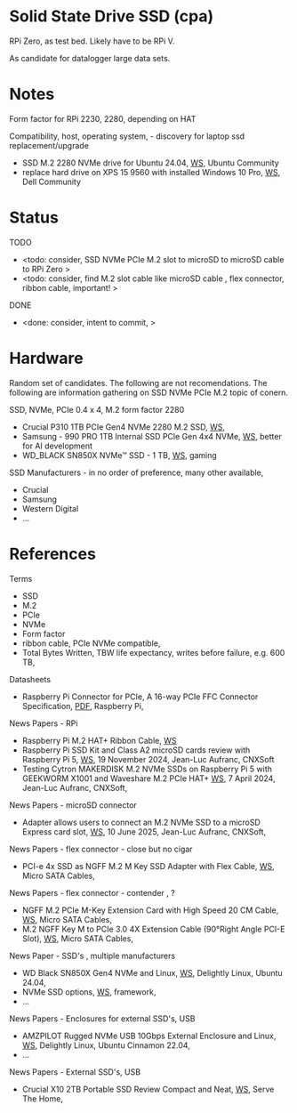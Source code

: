 # Solid State Drive SSD (cpa)

RPi Zero, as test bed. Likely have to be RPi V. 

As candidate for datalogger large data sets.

# Notes

Form factor for RPi 2230, 2280, depending on HAT

Compatibility, host, operating system, - discovery for laptop ssd replacement/upgrade
* SSD M.2 2280 NVMe drive for Ubuntu 24.04, [WS](https://discourse.ubuntu.com/t/ssd-m-2-2280-nvme-drive-for-ubuntu-24-04/68002/1), Ubuntu Community
* replace hard drive on XPS 15 9560 with installed Windows 10 Pro, [WS](https://www.dell.com/community/en/conversations/xps/replace-hard-drive-on-xps-15-9560-with-installed-windows-10-pro/68d2de3f8ca2284a249873ae?page=1), Dell Community

# Status
TODO
* <todo: consider, SSD NVMe PCIe M.2 slot to microSD to microSD cable to RPi Zero >
* <todo: consider, find M.2 slot cable like microSD cable , flex connector, ribbon cable, important! >

DONE
* <done: consider, intent to commit, >

# Hardware

Random set of candidates. The following are not recomendations. The following are information gathering on SSD NVMe PCIe M.2 topic of conern.

SSD, NVMe, PCIe 0.4 x 4, M.2 form factor 2280
* Crucial P310 1TB PCIe Gen4 NVMe 2280 M.2 SSD, [WS](https://uk.crucial.com/ssd/p310/CT1000P310SSD8), 
* Samsung - 990 PRO 1TB Internal SSD PCle Gen 4x4 NVMe, [WS](https://www.samsung.com/uk/memory-storage/nvme-ssd/990-pro-1tb-nvme-pcie-gen-4-mz-v9p1t0bw/), better for AI development
* WD_BLACK SN850X NVMe™ SSD - 1 TB, [WS](https://shop.sandisk.com/en-gb/products/ssd/internal-ssd/wd-black-sn850x-nvme-ssd?sku=WDS100T2X0E-00BCA0), gaming

SSD Manufacturers - in no order of preference, many other available, 
* Crucial
* Samsung 
* Western Digital
* ...

# References

Terms
* SSD
* M.2
* PCIe
* NVMe
* Form factor
* ribbon cable, PCIe NVMe compatible, 
* Total Bytes Written, TBW life expectancy, writes before failure, e.g. 600 TB,

Datasheets
* Raspberry Pi Connector for PCIe, A 16-way PCIe FFC Connector Specification, [PDF](https://datasheets.raspberrypi.com/pcie/pcie-connector-standard.pdf), Raspberry Pi, 

News Papers - RPi
* Raspberry Pi M.2 HAT+ Ribbon Cable, [WS](https://forums.raspberrypi.com/viewtopic.php?t=372574&sid=8d5e9bd306227c84372bb0f70582d533)
* Raspberry Pi SSD Kit and Class A2 microSD cards review with Raspberry Pi 5, [WS](https://www.cnx-software.com/2024/11/19/raspberry-pi-ssd-kit-and-class-a2-microsd-cards-review-with-raspberry-pi-5/), 19 November 2024, Jean-Luc Aufranc, CNXSoft
* Testing Cytron MAKERDISK M.2 NVMe SSDs on Raspberry Pi 5 with GEEKWORM X1001 and Waveshare M.2 PCIe HAT+ [WS](https://www.cnx-software.com/2024/04/07/review-cytron-makerdisk-nvme-ssd-raspberry-pi-5-geekworm-x1001-waveshare-m2-pcie-hat/), 7 April 2024, Jean-Luc Aufranc, CNXSoft,

News Papers - microSD connector
* Adapter allows users to connect an M.2 NVMe SSD to a microSD Express card slot, [WS](https://www.cnx-software.com/2025/06/10/adapter-allows-users-to-connect-an-m-2-nvme-ssd-to-a-microsd-express-card-slot/), 10 June 2025, Jean-Luc Aufranc, CNXSoft, 

News Papers - flex connector - close but no cigar
* PCI-e 4x SSD as NGFF M.2 M Key SSD Adapter with Flex Cable, [WS](https://www.microsatacables.com/pci-e-4x-ssd-as-ngff-m-2-m-key-ssd-adapter-with-flex-cable-m2-1171-4x), Micro SATA Cables, 

News Papers - flex connector - contender , ?
* NGFF M.2 PCIe M-Key Extension Card with High Speed 20 CM Cable, [WS](https://www.microsatacables.com/ngff-m-2-pcie-m-key-extension-card-with-high-speed-20-cm-cable), Micro SATA Cables, 
* M.2 NGFF Key M to PCIe 3.0 4X Extension Cable (90°Right Angle PCI-E Slot), [WS](https://www.microsatacables.com/m-2-ngff-key-m-to-pcie-3-0-4x-extension-cable-90-right-angle-pci-e-slot), Micro SATA Cables, 

News Paper - SSD's , multiple manufacturers
* WD Black SN850X Gen4 NVMe and Linux, [WS](https://delightlylinux.wordpress.com/2024/05/09/wd-black-sn850x-gen4-nvme-and-linux/), Delightly Linux, Ubuntu 24.04, 
* NVMe SSD options, [WS](https://community.frame.work/t/nvme-ssd-options/864?u=codeasm), framework, 
* ...

News Papers - Enclosures for external SSD's, USB
* AMZPILOT Rugged NVMe USB 10Gbps External Enclosure and Linux, [WS](https://delightlylinux.wordpress.com/2023/11/10/amzpilot-rugged-nvme-usb-10gbps-external-enclosure-and-linux/), Delightly Linux, Ubuntu Cinnamon 22.04, 
* ...

News Papers - External SSD's, USB
* Crucial X10 2TB Portable SSD Review Compact and Neat, [WS](https://www.servethehome.com/crucial-x10-2tb-portable-ssd-review-compact-and-neat/), Serve The Home, 

